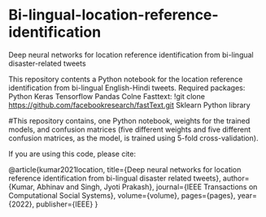 # Bi-lingual-location-reference-identification
Deep neural networks for location reference identification from bi-lingual disaster-related tweets

This repository contents a Python notebook for the location reference identification from bi-lingual English-Hindi tweets. 
Required packages:
Python
Keras
Tensorflow
Pandas
Colne Fasttext: !git clone https://github.com/facebookresearch/fastText.git
Sklearn Python library

#This repository contains, one Python notebook, weights for the trained models, and confusion matrices (five different weights and five different confusion matrices, as the model, is trained using 5-fold cross-validation). 

If you are using this code, please cite:

@article{kumar2021location,
  title={Deep neural networks for location reference identification from bi-lingual disaster related tweets},
  author={Kumar, Abhinav and Singh, Jyoti Prakash},
  journal={IEEE Transactions on Computational Social Systems},
  volume={volume},
  pages={pages},
  year={2022},
  publisher={IEEE}
}
